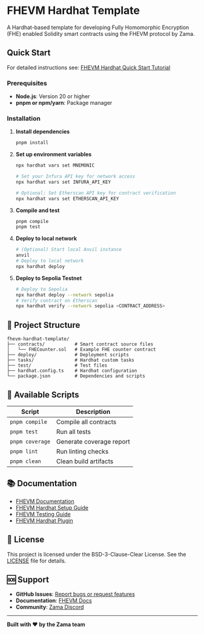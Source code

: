 # FHEVM Hardhat Template

A Hardhat-based template for developing Fully Homomorphic Encryption (FHE) enabled Solidity smart contracts using the FHEVM protocol by Zama.

## Quick Start

For detailed instructions see: [FHEVM Hardhat Quick Start Tutorial](https://docs.zama.ai/protocol/solidity-guides/getting-started/quick-start-tutorial)

### Prerequisites

- **Node.js**: Version 20 or higher
- **pnpm or npm/yarn**: Package manager

### Installation

1. **Install dependencies**
   ```bash
   pnpm install
   ```

2. **Set up environment variables**
   ```bash
   npx hardhat vars set MNEMONIC
   
   # Set your Infura API key for network access
   npx hardhat vars set INFURA_API_KEY
   
   # Optional: Set Etherscan API key for contract verification
   npx hardhat vars set ETHERSCAN_API_KEY
   ```

3. **Compile and test**
   ```bash
   pnpm compile
   pnpm test
   ```
4. **Deploy to local network**
   ```bash
   # (Optional) Start local Anvil instance
   anvil
   # Deploy to local network
   npx hardhat deploy
   ```
5. **Deploy to Sepolia Testnet**
   ```bash
   # Deploy to Sepolia
   npx hardhat deploy --network sepolia
   # Verify contract on Etherscan
   npx hardhat verify --network sepolia <CONTRACT_ADDRESS>
   ```

## 📁 Project Structure

```
fhevm-hardhat-template/
├── contracts/           # Smart contract source files
│   └── FHECounter.sol   # Example FHE counter contract
├── deploy/              # Deployment scripts
├── tasks/               # Hardhat custom tasks
├── test/                # Test files
├── hardhat.config.ts    # Hardhat configuration
└── package.json         # Dependencies and scripts
```

## 📜 Available Scripts

| Script           | Description                         |
| ---------------- | ----------------------------------- |
| `pnpm compile`   | Compile all contracts               |
| `pnpm test`      | Run all tests                       |
| `pnpm coverage`  | Generate coverage report            |
| `pnpm lint`      | Run linting checks                  |
| `pnpm clean`     | Clean build artifacts               |

## 📚 Documentation

- [FHEVM Documentation](https://docs.zama.ai/fhevm)
- [FHEVM Hardhat Setup Guide](https://docs.zama.ai/protocol/solidity-guides/getting-started/setup)
- [FHEVM Testing Guide](https://docs.zama.ai/protocol/solidity-guides/development-guide/hardhat/write_test)
- [FHEVM Hardhat Plugin](https://docs.zama.ai/protocol/solidity-guides/development-guide/hardhat)

## 📄 License

This project is licensed under the BSD-3-Clause-Clear License. See the [LICENSE](LICENSE) file for details.

## 🆘 Support

- **GitHub Issues**: [Report bugs or request features](https://github.com/zama-ai/fhevm/issues)
- **Documentation**: [FHEVM Docs](https://docs.zama.ai)
- **Community**: [Zama Discord](https://discord.gg/zama)

---

**Built with ❤️ by the Zama team**

